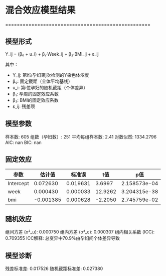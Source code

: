 # 混合效应模型结果
==================================================

## 模型形式
Y_ij = (β₀ + u_i) + β₁·Week_ij + β₂·BMI_ij + ε_ij

其中：
- Y_ij: 第i位孕妇第j次检测的Y染色体浓度
- β₀: 固定截距（全体平均基线）
- u_i: 第i位孕妇的随机截距（个体差异）
- β₁: 孕周的固定效应系数
- β₂: BMI的固定效应系数
- ε_ij: 残差项

## 模型参数
样本数: 605
组数（孕妇数）: 251
平均每组样本数: 2.41
对数似然: 1334.2796
AIC: nan
BIC: nan

## 固定效应
| 参数 | 估计值 | 标准误 | t值 | p值 |
|------|--------|--------|-----|-----|
| Intercept | 0.072630 | 0.019631 | 3.6997 | 2.158573e-04 |
| week | 0.000430 | 0.000033 | 12.9262 | 3.204315e-38 |
| bmi | -0.001385 | 0.000628 | -2.2050 | 2.745759e-02 |

## 随机效应
组间方差 (σ²_u): 0.000750
组内方差 (σ²_ε): 0.000307
组内相关系数 (ICC): 0.709355
ICC解释: 总变异中70.9%由孕妇间个体差异导致

## 模型诊断
残差标准差: 0.017526
随机截距标准差: 0.027380
